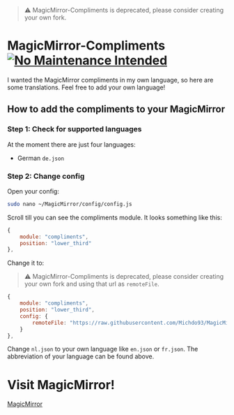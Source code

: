 > ⚠️ MagicMirror-Compliments is deprecated, please consider creating your own fork.

# MagicMirror-Compliments [![No Maintenance Intended](https://unmaintained.tech/badge.svg)](https://unmaintained.tech/)
I wanted the MagicMirror compliments in my own language, so here are some translations. Feel free to add your own language!

## How to add the compliments to your MagicMirror
### Step 1: Check for supported languages
At the moment there are just four languages: 
- German ```de.json```

### Step 2: Change config
Open your config:
```bash
sudo nano ~/MagicMirror/config/config.js
```
Scroll till you can see the compliments module. It looks something like this:
```javascript
{
    module: "compliments",
    position: "lower_third"
},
```
Change it to:
> ⚠️ MagicMirror-Compliments is deprecated, please consider creating your own fork and using that url as ```remoteFile```.
```javascript
{
    module: "compliments",
    position: "lower_third",
    config: {
        remoteFile: "https://raw.githubusercontent.com/Michdo93/MagicMirrorCompliments/main/de.json"
    }
},
```
Change ```nl.json``` to your own language like ```en.json``` or ```fr.json```. The abbreviation of your language can be found above.

# Visit MagicMirror!
[MagicMirror](https://github.com/MichMich/MagicMirror)
